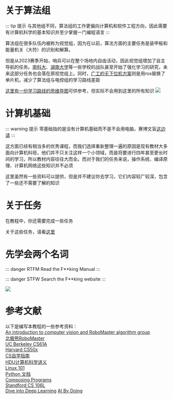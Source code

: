# 关于算法组
::: tip 提示
与其他组不同，算法组的工作更偏向计算机和软件工程方向，因此需要有计算机科学的基本知识并至少掌握一门编程语言
:::

算法组在很多队伍内被称为视觉组，因为在以前，算法方面的主要任务是装甲板和能量机关（大符）的识别和解算。

但是从2023赛季开始，哨兵可以在整个场地内自由活动，因此视觉组增加了自主导航的任务。[南科大](https://www.bilibili.com/video/BV1QA4m1w7KN)、[湖南大学](https://www.bilibili.com/video/BV1um411r7oj)等一些学校的战队甚至开始了强化学习的研究，未来这部分任务也会落在原视觉组上。同时，[广工的无下位机方案](https://github.com/rm-controls)则是用ros替换了单片机，减少了算法组与电控组的学习路线差距

[这里有一份学习路线的思维导图](https://www.processon.com/view/link/6236db1a5653bb071e70457b)可供参考，但实际不会用到这里的所有知识
![](/Image_1713863204116.jpg)

# 计算机基础
::: warning 提示
零基础指的是没有计算机基础而不是不会用电脑，赛博文盲[这边请](https://cyber.gledos.science/skills/index.html)
:::

这方面已经有相当多的优秀课程，而我们选择重新整理一遍的原因是现有教材大多面向计算机科班，他们并不只关注这样一个小领域，而是将要进行四年甚至更长时间的学习，所以教材内容往往大而全。而对于我们的任务来说，操作系统、编译原理、计算机网络这些知识并不必须

这里虽然有一些资料可以提供，但是并不建议你去学习，它们内容较广较深，包含了一些还不需要了解的知识

# 关于任务
在教程中，你还需要完成一些任务

关于这些任务，请看[这里](tasks/)

# 先学会两个名词
::: danger RTFM
Read the F**king Manual
:::

::: danger STFW
Search the F**king website
:::

![](/images.jpg)

# 参考文献
以下是编写本教程的一些参考资料：  
[An introduction to computer vision and RoboMaster algorithm group](https://github.com/NeoZng/vision_tutorial)  
[北极熊RoboMaster](https://flowus.cn/lihanchen/share/d2e24166-8a8d-4262-a4b4-b4d25f52d890)  
[UC Berkeley CS61A](https://cs61a.org/)  
[Harvard CS50x](https://cs50.harvard.edu/x/)  
[CS自学指南](https://csdiy.wiki/)  
[HDU计算机科学讲义](https://hdu-cs.wiki/)  
[Linux 101](https://101.lug.ustc.edu.cn)  
[Python 文档](https://docs.python.org/zh-cn/3/)  
[Composing Programs](https://www.composingprograms.com/)  
[Standford CS 106L](https://web.stanford.edu/class/cs106l/)  
[Dive into Deep Learning](https://d2l.ai/)
[AI By Doing](https://aibydoing.com)